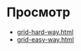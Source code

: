 # Просмотр

- [grid-hard-way.html](https://gusenov.github.io/examples-css/properties/display/inline-block/grid-hard-way.html)
- [grid-easy-way.html](https://gusenov.github.io/examples-css/properties/display/inline-block/grid-easy-way.html)
